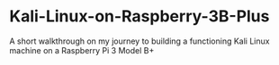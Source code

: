 # Kali-Linux-on-Raspberry-3B-Plus
A short walkthrough on my journey to building a functioning Kali Linux machine on a Raspberry Pi 3 Model B+
